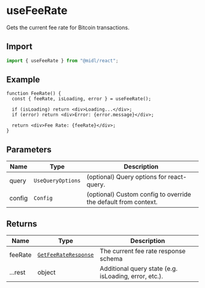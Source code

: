 # useFeeRate

Gets the current fee rate for Bitcoin transactions.

## Import

```ts
import { useFeeRate } from "@midl/react";
```

## Example

```tsx
function FeeRate() {
  const { feeRate, isLoading, error } = useFeeRate();

  if (isLoading) return <div>Loading...</div>;
  if (error) return <div>Error: {error.message}</div>;

  return <div>Fee Rate: {feeRate}</div>;
}
```

## Parameters

| Name   | Type              | Description                                                    |
| ------ | ----------------- | -------------------------------------------------------------- |
| query  | `UseQueryOptions` | (optional) Query options for react-query.                      |
| config | `Config`          | (optional) Custom config to override the default from context. |

## Returns

| Name    | Type                                                             | Description                                           |
| ------- | ---------------------------------------------------------------- | ----------------------------------------------------- |
| feeRate | [`GetFeeRateResponse`](../actions/getFeeRate#getfeerateresponse) | The current fee rate response schema                  |
| ...rest | object                                                           | Additional query state (e.g. isLoading, error, etc.). |
